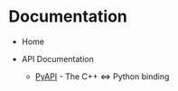 # Documentation

* Home

* API Documentation
    * [PyAPI](./api/pyapi.md) - The C++ <=> Python binding